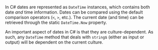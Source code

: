 In C# dates are represented as `DateTime` instances, which contains both date _and_ time information. Dates can be compared using the default comparison operators (`<`, `>`, etc.). The current date (and time) can be retrieved through the static `DateTime.Now` property.

An important aspect of dates in C# is that they are culture-dependent. As such, any `DateTime` method that deals with `string`s (either as input or output) will be dependent on the current culture.
